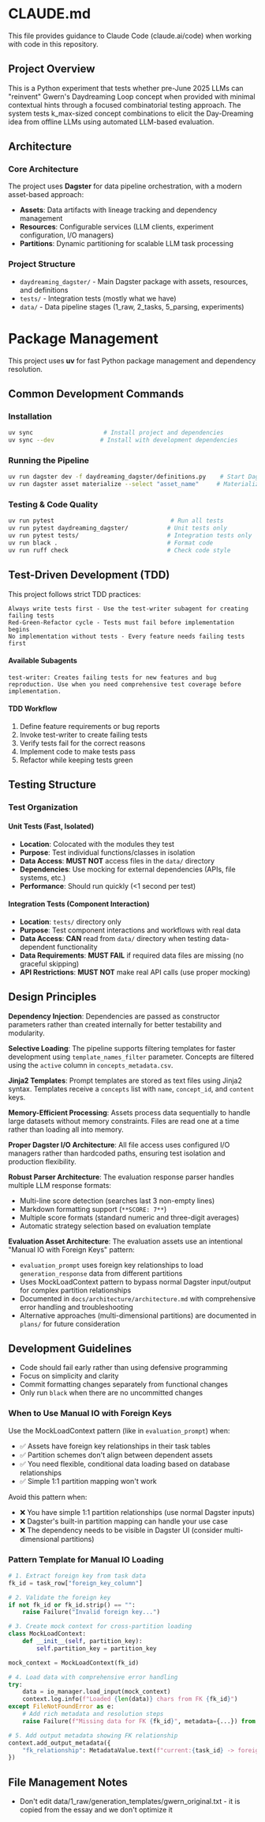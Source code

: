 # CLAUDE.md

This file provides guidance to Claude Code (claude.ai/code) when working with code in this repository.

## Project Overview

This is a Python experiment that tests whether pre-June 2025 LLMs can "reinvent" Gwern's Daydreaming Loop concept when provided with minimal contextual hints through a focused combinatorial testing approach. The system tests k_max-sized concept combinations to elicit the Day-Dreaming idea from offline LLMs using automated LLM-based evaluation.

## Architecture

### Core Architecture

The project uses **Dagster** for data pipeline orchestration, with a modern asset-based approach:

- **Assets**: Data artifacts with lineage tracking and dependency management
- **Resources**: Configurable services (LLM clients, experiment configuration, I/O managers)
- **Partitions**: Dynamic partitioning for scalable LLM task processing

### Project Structure

- `daydreaming_dagster/` - Main Dagster package with assets, resources, and definitions
- `tests/` - Integration tests (mostly what we have)
- `data/` - Data pipeline stages (1_raw, 2_tasks, 5_parsing, experiments)

# Package Management

This project uses **uv** for fast Python package management and dependency resolution.

## Common Development Commands

### Installation
```bash
uv sync                    # Install project and dependencies
uv sync --dev             # Install with development dependencies
```

### Running the Pipeline
```bash
uv run dagster dev -f daydreaming_dagster/definitions.py    # Start Dagster UI
uv run dagster asset materialize --select "asset_name"     # Materialize specific assets
```

### Testing & Code Quality
```bash
uv run pytest                                 # Run all tests
uv run pytest daydreaming_dagster/           # Unit tests only
uv run pytest tests/                         # Integration tests only
uv run black .                               # Format code
uv run ruff check                            # Check code style
```

## Test-Driven Development (TDD)

This project follows strict TDD practices:

    Always write tests first - Use the test-writer subagent for creating failing tests
    Red-Green-Refactor cycle - Tests must fail before implementation begins
    No implementation without tests - Every feature needs failing tests first

#### Available Subagents

    test-writer: Creates failing tests for new features and bug reproduction. Use when you need comprehensive test coverage before implementation.

#### TDD Workflow

1. Define feature requirements or bug reports
2. Invoke test-writer to create failing tests
3. Verify tests fail for the correct reasons
4. Implement code to make tests pass
5. Refactor while keeping tests green


## Testing Structure

### Test Organization

#### Unit Tests (Fast, Isolated)
- **Location**: Colocated with the modules they test
- **Purpose**: Test individual functions/classes in isolation
- **Data Access**: **MUST NOT** access files in the `data/` directory
- **Dependencies**: Use mocking for external dependencies (APIs, file systems, etc.)
- **Performance**: Should run quickly (<1 second per test)

#### Integration Tests (Component Interaction)
- **Location**: `tests/` directory only
- **Purpose**: Test component interactions and workflows with real data
- **Data Access**: **CAN** read from `data/` directory when testing data-dependent functionality
- **Data Requirements**: **MUST FAIL** if required data files are missing (no graceful skipping)
- **API Restrictions**: **MUST NOT** make real API calls (use proper mocking)


## Design Principles

**Dependency Injection**: Dependencies are passed as constructor parameters rather than created internally for better testability and modularity.

**Selective Loading**: The pipeline supports filtering templates for faster development using `template_names_filter` parameter. Concepts are filtered using the `active` column in `concepts_metadata.csv`.

**Jinja2 Templates**: Prompt templates are stored as text files using Jinja2 syntax. Templates receive a `concepts` list with `name`, `concept_id`, and `content` keys.

**Memory-Efficient Processing**: Assets process data sequentially to handle large datasets without memory constraints. Files are read one at a time rather than loading all into memory.

**Proper Dagster I/O Architecture**: All file access uses configured I/O managers rather than hardcoded paths, ensuring test isolation and production flexibility.

**Robust Parser Architecture**: The evaluation response parser handles multiple LLM response formats:
- Multi-line score detection (searches last 3 non-empty lines)
- Markdown formatting support (`**SCORE: 7**`)  
- Multiple score formats (standard numeric and three-digit averages)
- Automatic strategy selection based on evaluation template

**Evaluation Asset Architecture**: The evaluation assets use an intentional "Manual IO with Foreign Keys" pattern:
- `evaluation_prompt` uses foreign key relationships to load `generation_response` data from different partitions
- Uses MockLoadContext pattern to bypass normal Dagster input/output for complex partition relationships  
- Documented in `docs/architecture/architecture.md` with comprehensive error handling and troubleshooting
- Alternative approaches (multi-dimensional partitions) are documented in `plans/` for future consideration

## Development Guidelines

- Code should fail early rather than using defensive programming
- Focus on simplicity and clarity
- Commit formatting changes separately from functional changes
- Only run `black` when there are no uncommitted changes

### When to Use Manual IO with Foreign Keys

Use the MockLoadContext pattern (like in `evaluation_prompt`) when:
- ✅ Assets have foreign key relationships in their task tables
- ✅ Partition schemes don't align between dependent assets
- ✅ You need flexible, conditional data loading based on database relationships
- ✅ Simple 1:1 partition mapping won't work

Avoid this pattern when:
- ❌ You have simple 1:1 partition relationships (use normal Dagster inputs)
- ❌ Dagster's built-in partition mapping can handle your use case
- ❌ The dependency needs to be visible in Dagster UI (consider multi-dimensional partitions)

### Pattern Template for Manual IO Loading

```python
# 1. Extract foreign key from task data
fk_id = task_row["foreign_key_column"]

# 2. Validate the foreign key
if not fk_id or fk_id.strip() == "":
    raise Failure("Invalid foreign key...")

# 3. Create mock context for cross-partition loading  
class MockLoadContext:
    def __init__(self, partition_key):
        self.partition_key = partition_key

mock_context = MockLoadContext(fk_id)

# 4. Load data with comprehensive error handling
try:
    data = io_manager.load_input(mock_context)
    context.log.info(f"Loaded {len(data)} chars from FK {fk_id}")
except FileNotFoundError as e:
    # Add rich metadata and resolution steps
    raise Failure(f"Missing data for FK {fk_id}", metadata={...}) from e

# 5. Add output metadata showing FK relationship
context.add_output_metadata({
    "fk_relationship": MetadataValue.text(f"current:{task_id} -> foreign:{fk_id}")
})
```

## File Management Notes

- Don't edit data/1_raw/generation_templates/gwern_original.txt - it is copied from the essay and we don't optimize it